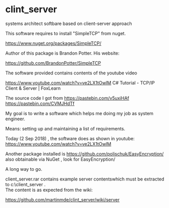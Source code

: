 # clint_server
systems architect softbare based on client-server approach

This software requires to install "SimpleTCP" from  nuget.

https://www.nuget.org/packages/SimpleTCP/

Author of this package is Brandon Potter. 
His website:

https://github.com/BrandonPotter/SimpleTCP

The software provided contains contents of the youtube  video

https://www.youtube.com/watch?v=ve2LX1tOwIM
C# Tutorial - TCP/IP Client & Server | FoxLearn

The source code I got from 
https://pastebin.com/v5uxiHAf
https://pastebin.com/CVMJHdTf

My goal is to write a software which helps me doing my job as 
system  engineer. 

Means: setting up and maintaining a list of requirements.



Today (2 Sep 2018) , the software does as shown in youtube:
https://www.youtube.com/watch?v=ve2LX1tOwIM



Another package installed is 
https://github.com/polischuk/EasyEncryption/
also obtainable via NuGet , look for EasyEncryption/




A long way to go.


client_server.rar  contains example server contentswhich must be 
extracted to c:\client_server .  
The content is  as expected from the wiki:

https://github.com/martinmde/clint_server/wiki/server


